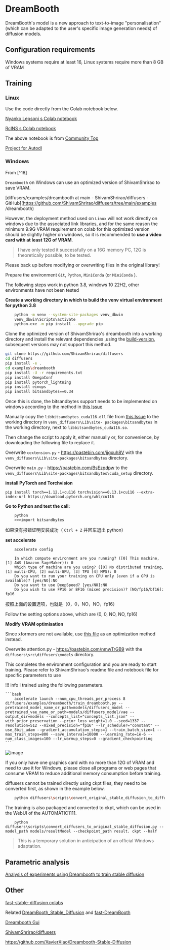 # DreamBooth

DreamBooth's model is a new approach to text-to-image "personalisation" (which can be adapted to the user's specific image generation needs) of diffusion models.

## Configuration requirements

Windows systems require at least 16, Linux systems require more than 8 GB of VRAM

## Training

### Linux

Use the code directly from the Colab notebook below.


[Nyanko Lepsoni s Colab notebook](https://colab.research.google.com/drive/17yM4mlPVOFdJE_81oWBz5mXH9cxvhmz8)

[RcINS s Colab notebook](https://colab.research.google.com/drive/1C1vVZ59S4kWfL7jIsczyLpmxbD4cOA-k)


The above notebook is from [Community Top](https://t.me/StableDiffusion_CN/196744)

[Project for Autodl](https://github.com/crosstyan/dreambooth-scripts-for-autodl)



### Windows

From [^18]

`Dreambooth` on Windows can use an optimized version of ShivamShrirao to save VRAM.

[diffusers/examples/dreambooth at main - ShivamShrirao/diffusers - GitHub](https://github.com/ShivamShrirao/diffusers/tree/main/examples /dreambooth)

However, the deployment method used on `Linux` will not work directly on windows due to the associated link libraries, and for the same reason the minimum 9.9G VRAM requirement on colab for this optimized version should be slightly higher on windows, so it is recommended to **use a video card with at least 12G of VRAM**.

>I have only tested it successfully on a 16G memory PC, 12G is theoretically possible, to be tested.

Please back up before modifying or overwriting files in the original library!

Prepare the environment `Git`, `Python`, `MiniConda` (or `MiniConda` ).

The following steps work in python 3.8, windows 10 22H2, other environments have not been tested

**Create a working directory in which to build the venv virtual environment for python 3.8**

```bash
    python -m venv --system-site-packages venv_dbwin
    venv_dbwin\Scripts\activate
    python.exe -m pip install --upgrade pip
```


Clone the optimized version of ShivamShrirao's dreambooth into a working directory and install the relevant dependencies ,using the [build-version](https://github.com/huggingface/diffusers/tree/7465397f33d5de75dcccc155e3fb9a232fcbb0a0), subsequent versions may not support this method.

```bash
git clone https://github.com/ShivamShrirao/diffusers
cd diffusers
pip install -e .
cd examples\dreambooth
pip install -U -r requirements.txt
pip install OmegaConf
pip install pytorch_lightning
pip install einops
pip install bitsandbytes==0.34
```


Once this is done, the bitsandbytes support needs to be implemented on windows according to the method in [this Issue](https://github.com/TimDettmers/bitsandbytes/issues/30#issuecomment-1257676341)

Manually copy the `libbitsandbytes_cuda116.dll` file from [this Issue](https://github.com/DeXtmL/bitsandbytes-win-prebuilt) to the working directory in `venv_diffusers\Lib\site- packages\bitsandbytes` in the working directory, next to `libbitsandbytes_cuda116.so`.

Then change the script to apply it, either manually or, for convenience, by downloading the following file to replace it.

Overwrite `cextension.py` - https://pastebin.com/jjgxuh8V with the `venv_diffusers\Lib\site-packages\bitsandbytes` directory.

Overwrite `main.py` - https://pastebin.com/BsEzpdpw to the `venv_diffusers\Lib\site-packages\bitsandbytes\cuda_setup` directory.

**install PyTorch and Torchvision**

`pip install torch==1.12.1+cu116 torchvision==0.13.1+cu116 --extra-index-url https://download.pytorch.org/whl/cu116`

**Go to Python and test the call:**
```
    python
    >>>import bitsandbytes
```
如果没有报错证明安装成功（ `Ctrl + Z` 并回车退出 python）

**set accelerate**

```
    accelerate config

    In which compute environment are you running? ([0] This machine, [1] AWS (Amazon SageMaker)): 0
    Which type of machine are you using? ([0] No distributed training, [1] multi-CPU, [2] multi-GPU, [3] TPU [4] MPS): 0
    Do you want to run your training on CPU only (even if a GPU is available)? [yes/NO]:NO
    Do you want to use DeepSpeed? [yes/NO]:NO
    Do you wish to use FP16 or BF16 (mixed precision)? [NO/fp16/bf16]: fp16
```

按照上面的设置选项，也就是（0，0，NO，NO，fp16）


Follow the setting options above, which are (0, 0, NO, NO, fp16)

**Modify VRAM optimisation**

Since xformers are not available, use [this file](https://github.com/lucidrains/memory-efficient-attention-pytorch/blob/main/memory_efficient_attention_pytorch/flash_attention.py) as an optimization method instead.

Overwrite attention.py - https://pastebin.com/nmwTrGB9 with the `diffusers\src\diffusers\models` directory.

This completes the environment configuration and you are ready to start training. Please refer to ShivamShrirao's readme file and notebook file for specific parameters to use

!!! info 
    I trained using the following parameters.

    ```bash
        accelerate launch --num_cpu_threads_per_process 8 diffusers/examples/dreambooth/train_dreambooth.py --pretrained_model_name_or_path=models/diffusers_model --pretrained_vae_name_or_path=models/diffusers_model/vae --output_dir=models --concepts_list="concepts_list.json" --with_prior_preservation --prior_loss_weight=1.0 --seed=1337 --resolution=512 --mixed_precision="fp16" --lr_scheduler="constant" --use_8bit_adam --gradient_accumulation_steps=1 --train_batch_size=1 --max_train_steps=800 --save_interval=10000 --learning_rate=1e-6 --num_class_images=100 --lr_warmup_steps=0 --gradient_checkpointing
    ```

![image](https://user-images.githubusercontent.com/44570237/198906326-21b4f779-f870-4012-84c1-d5ac1dae0411.png)

If you only have one graphics card with no more than 12G of VRAM and need to use it for Windows, please close all programs or web pages that consume VRAM to reduce additional memory consumption before training.

diffusers cannot be trained directly using ckpt files, they need to be converted first, as shown in the example below.

```bash
    python diffusers\scripts\convert_original_stable_diffusion_to_diffusers.py --checkpoint_path model.ckpt --original_config_file v1- inference.yaml --scheduler_type ddim --dump_path models/diffusers_model
```

The training is also packaged and converted to ckpt, which can be used in the WebUI of the AUTOMATIC1111.

```
    python diffusers\scripts\convert_diffusers_to_original_stable_diffusion.py --model_path models/resultModel --checkpoint_path result. ckpt --half
```


>This is a temporary solution in anticipation of an official Windows adaptation.



## Parametric analysis

[Analysis of experiments using Dreambooth to train stable diffusion](https://wandb.ai/psuraj/dreambooth/reports/Dreambooth-training-analysis--VmlldzoyNzk0NDc3)



## Other

[fast-stable-diffusion colabs](https://github.com/TheLastBen/fast-stable-diffusion)

Related [DreamBooth_Stable_Diffusion](https://colab.research.google.com/github/ShivamShrirao/diffusers/blob/main/examples/dreambooth/DreamBooth_Stable_Diffusion.ipynb#scrollTo=K6xoHWSsbcS3) and
[fast-DreamBooth](https://colab.research.google.com/github/TheLastBen/fast-stable-diffusion/blob/main/fast-DreamBooth.ipynb)


[Dreambooth Gui](https://github.com/AUTOMATIC1111/stable-diffusion-webui/discussions/2927)

[ShivamShrirao/diffusers](https://github.com/ShivamShrirao/diffusers/tree/main/examples/dreambooth)

<!--
[飞桨dreambooth训练教程](https://docs.qq.com/doc/DUHVuZ3BNV0FkT1R6)
-->

https://github.com/XavierXiao/Dreambooth-Stable-Diffusion
